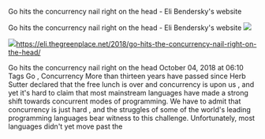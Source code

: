 Go hits the concurrency nail right on the head - Eli Bendersky's website

Go hits the concurrency nail right on the head - Eli Bendersky's website
![](../_resources/e47f0d913e085e0efcdd55a43ace86e7.png)

![](../_resources/8346ae760b0f8cfd1e4eab1d0f66e4d6.png)https://eli.thegreenplace.net/2018/go-hits-the-concurrency-nail-right-on-the-head/

Go hits the concurrency nail right on the head October 04, 2018 at 06:10 Tags Go , Concurrency More than thirteen years have passed since Herb Sutter declared that the free lunch is over and concurrency is upon us , and yet it's hard to claim that most mainstream languages have made a strong shift towards concurrent modes of programming. We have to admit that concurrency is just hard , and the struggles of some of the world's leading programming languages bear witness to this challenge. Unfortunately, most languages didn't yet move past the